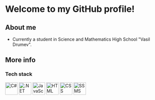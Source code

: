 # Welcome to my GitHub profile!

## About me

- Currently a student in Science and Mathematics High School "Vasil Drumev".

## More info
### Tech stack
<p>
  <img src="https://cdn.jsdelivr.net/gh/devicons/devicon/icons/csharp/csharp-original.svg" alt="C#" width="40" height="40" />
  <img src="https://cdn.jsdelivr.net/gh/devicons/devicon/icons/dotnetcore/dotnetcore-original.svg" alt=".NET Core" width="40" height="40" />
  <img src="https://cdn.jsdelivr.net/gh/devicons/devicon/icons/javascript/javascript-original.svg" alt="JavaScript" width="40" height="40" />
 <img src="https://cdn.jsdelivr.net/gh/devicons/devicon/icons/html5/html5-original.svg" alt="HTML" width="40" height="40" />

<img src="https://cdn.jsdelivr.net/gh/devicons/devicon/icons/css3/css3-original.svg" alt="CSS" width="40" height="40" />

<img src="https://www.uwyo.edu/data/_files/images/ssms.png" alt="SSMS" width="40" height="40" />



</p>



